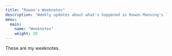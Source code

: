 ```yaml
---
title: "Rowan's Weeknotes"
description: "Weekly updates about what's happened in Rowan Manning's life"
menu:
  main:
    name: "Weeknotes"
    weight: 20
---
```


These are my weeknotes.
